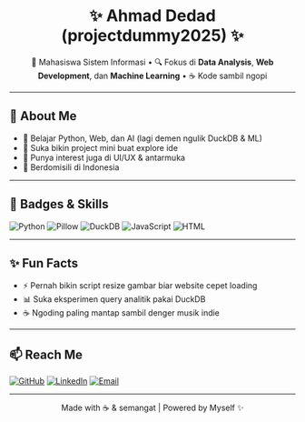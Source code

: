 <h1 align="center">✨ Ahmad Dedad (projectdummy2025) ✨</h1>

<p align="center">
  🌱 Mahasiswa Sistem Informasi • 🔍 Fokus di <b>Data Analysis</b>, <b>Web Development</b>, dan <b>Machine Learning</b> • ☕ Kode sambil ngopi
</p>

---

## 🚀 About Me
- 🧠 Belajar Python, Web, dan AI (lagi demen ngulik DuckDB & ML)
- 🧩 Suka bikin project mini buat explore ide
- 🎨 Punya interest juga di UI/UX & antarmuka
- 🏡 Berdomisili di Indonesia

---

## 🏅 Badges & Skills
![Python](https://img.shields.io/badge/Python-3776AB?style=for-the-badge&logo=python&logoColor=white)
![Pillow](https://img.shields.io/badge/Pillow-%23C0A0C0?style=for-the-badge)
![DuckDB](https://img.shields.io/badge/DuckDB-ffc107?style=for-the-badge)
![JavaScript](https://img.shields.io/badge/JavaScript-F7DF1E?style=for-the-badge&logo=javascript&logoColor=black)
![HTML](https://img.shields.io/badge/HTML5-E34F26?style=for-the-badge&logo=html5&logoColor=white)

---

## ✨ Fun Facts
- ⚡ Pernah bikin script resize gambar biar website cepet loading
- 📊 Suka eksperimen query analitik pakai DuckDB
- ☕ Ngoding paling mantap sambil denger musik indie

---

## 📫 Reach Me
[![GitHub](https://img.shields.io/badge/GitHub-%2312100E?style=for-the-badge&logo=github&logoColor=white)](https://github.com/ahmaddedad01)
[![LinkedIn](https://img.shields.io/badge/LinkedIn-%230077B5?style=for-the-badge&logo=linkedin&logoColor=white)](https://linkedin.com/in/yourusername) <!-- Ganti yourusername -->
[![Email](https://img.shields.io/badge/Email-%23D14836?style=for-the-badge&logo=gmail&logoColor=white)](mailto:youremail@example.com) <!-- Ganti youremail -->

---

<p align="center">
  Made with ☕ & semangat | Powered by Myself ✨
</p>

